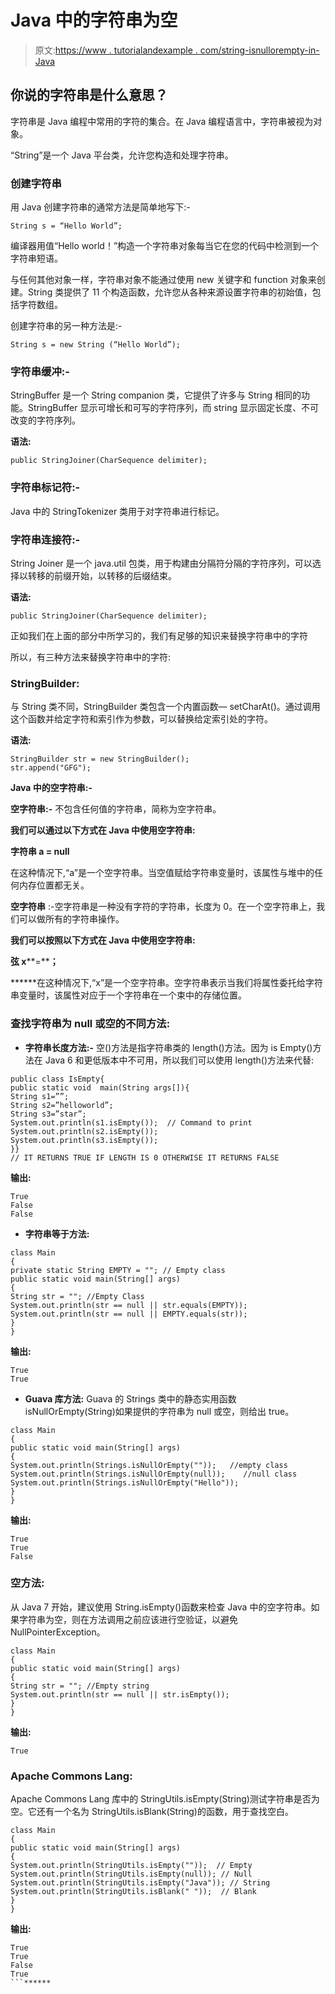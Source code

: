 # Java 中的字符串为空

> 原文:[https://www . tutorialandexample . com/string-isnullorempty-in-Java](https://www.tutorialandexample.com/string-isnullorempty-in-java)

## 你说的字符串是什么意思？

字符串是 Java 编程中常用的字符的集合。在 Java 编程语言中，字符串被视为对象。

“String”是一个 Java 平台类，允许您构造和处理字符串。

### 创建字符串

用 Java 创建字符串的通常方法是简单地写下:-

`String s = “Hello World”;`

编译器用值“Hello world！”构造一个字符串对象每当它在您的代码中检测到一个字符串短语。

与任何其他对象一样，字符串对象不能通过使用 new 关键字和 function 对象来创建。String 类提供了 11 个构造函数，允许您从各种来源设置字符串的初始值，包括字符数组。

创建字符串的另一种方法是:-

`String s = new String (“Hello World”);`

### 字符串缓冲:-

StringBuffer 是一个 String companion 类，它提供了许多与 String 相同的功能。StringBuffer 显示可增长和可写的字符序列，而 string 显示固定长度、不可改变的字符序列。

**语法:**

```
public StringJoiner(CharSequence delimiter);
```

### 字符串标记符:-

Java 中的 StringTokenizer 类用于对字符串进行标记。

### 字符串连接符:-

String Joiner 是一个 java.util 包类，用于构建由分隔符分隔的字符序列，可以选择以转移的前缀开始，以转移的后缀结束。

**语法:**

`public StringJoiner(CharSequence delimiter);`

正如我们在上面的部分中所学习的，我们有足够的知识来替换字符串中的字符

所以，有三种方法来替换字符串中的字符:

### StringBuilder:

与 String 类不同，StringBuilder 类包含一个内置函数— setCharAt()。通过调用这个函数并给定字符和索引作为参数，可以替换给定索引处的字符。

**语法:**

```
StringBuilder str = new StringBuilder();
str.append("GFG"); 
```

**Java 中的空字符串:-**

**空字符串:-** 不包含任何值的字符串，简称为空字符串。

**我们可以通过以下方式在 Java 中使用空字符串:**

**字符串 a = null**

在这种情况下,“a”是一个空字符串。当空值赋给字符串变量时，该属性与堆中的任何内存位置都无关。

**空字符串** :-空字符串是一种没有字符的字符串，长度为 0。在一个空字符串上，我们可以做所有的字符串操作。

**我们可以按照以下方式在 Java 中使用空字符串:**

**弦 x****=********；******

 ******在这种情况下,“x”是一个空字符串。空字符串表示当我们将属性委托给字符串变量时，该属性对应于一个字符串在一个束中的存储位置。

### 查找字符串为 null 或空的不同方法:

*   **字符串长度方法:-**
    空()方法是指字符串类的 length()方法。因为 is Empty()方法在 Java 6 和更低版本中不可用，所以我们可以使用 length()方法来代替:

```
public class IsEmpty{
public static void  main(String args[]){
String s1=””;
String s2=”helloworld”;
String s3=”star”;
System.out.println(s1.isEmpty());  // Command to print
System.out.println(s2.isEmpty());
System.out.println(s3.isEmpty());
}}
// IT RETURNS TRUE IF LENGTH IS 0 OTHERWISE IT RETURNS FALSE 
```

**输出:**

```
True
False
False 
```

*   **字符串等于方法:**

```
class Main
{
private static String EMPTY = ""; // Empty class
public static void main(String[] args)
{
String str = ""; //Empty Class
System.out.println(str == null || str.equals(EMPTY));
System.out.println(str == null || EMPTY.equals(str));
}
} 
```

**输出:**

```
True
True 
```

*   **Guava 库方法:**
    Guava 的 Strings 类中的静态实用函数 isNullOrEmpty(String)如果提供的字符串为 null 或空，则给出 true。

```
class Main
{
public static void main(String[] args)
{
System.out.println(Strings.isNullOrEmpty(""));   //empty class
System.out.println(Strings.isNullOrEmpty(null));    //null class
System.out.println(Strings.isNullOrEmpty("Hello"));
}
} 
```

**输出:**

```
True
True
False 
```

### 空方法:

从 Java 7 开始，建议使用 String.isEmpty()函数来检查 Java 中的空字符串。如果字符串为空，则在方法调用之前应该进行空验证，以避免 NullPointerException。

```
class Main
{
public static void main(String[] args)
{
String str = ""; //Empty string
System.out.println(str == null || str.isEmpty());
}
} 
```

**输出:**

```
True
```

### Apache Commons Lang:

Apache Commons Lang 库中的 StringUtils.isEmpty(String)测试字符串是否为空。它还有一个名为 StringUtils.isBlank(String)的函数，用于查找空白。

```
class Main
{
public static void main(String[] args)
{
System.out.println(StringUtils.isEmpty(""));  // Empty
System.out.println(StringUtils.isEmpty(null)); // Null
System.out.println(StringUtils.isEmpty("Java")); // String
System.out.println(StringUtils.isBlank(" "));  // Blank
}
} 
```

**输出:**

```
True
True
False
True 
```******